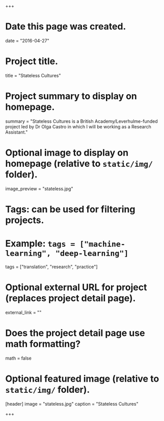 +++
# Date this page was created.
date = "2016-04-27"

# Project title.
title = "Stateless Cultures"

# Project summary to display on homepage.
summary = "Stateless Cultures is a British Academy/Leverhulme-funded project led by Dr Olga Castro in which I will be working as a Research Assistant."

# Optional image to display on homepage (relative to `static/img/` folder).
image_preview = "stateless.jpg"

# Tags: can be used for filtering projects.
# Example: `tags = ["machine-learning", "deep-learning"]`
tags = ["translation", "research", "practice"]

# Optional external URL for project (replaces project detail page).
external_link = ""

# Does the project detail page use math formatting?
math = false

# Optional featured image (relative to `static/img/` folder).
[header]
image = "stateless.jpg"
caption = "Stateless Cultures"

+++
